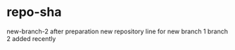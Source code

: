 # repo-sha
new-branch-2
after preparation new repository
line for new branch 1
branch 2 added recently